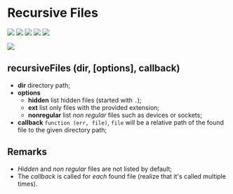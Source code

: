 # Recursive Files

[![][build-img]][build]
[![][coverage-img]][coverage]
[![][dependencies-img]][dependencies]
[![][devdependencies-img]][devdependencies]
[![][module-img]][module]

[![][npm-img]][npm]

[build]:     https://travis-ci.org/tallesl/recursive-files
[build-img]: https://travis-ci.org/tallesl/recursive-files.png

[coverage]:     https://coveralls.io/r/tallesl/recursive-files?branch=master
[coverage-img]: https://coveralls.io/repos/tallesl/recursive-files/badge.png?branch=master

[dependencies]:     https://david-dm.org/tallesl/recursive-files
[dependencies-img]: https://david-dm.org/tallesl/recursive-files.png

[devdependencies]:     https://david-dm.org/tallesl/recursive-files#info=devDependencies
[devdependencies-img]: https://david-dm.org/tallesl/recursive-files/dev-status.png

[module]:     http://badge.fury.io/js/recursive-files
[module-img]: https://badge.fury.io/js/recursive-files.png

[npm]:     https://nodei.co/npm/recursive-files/
[npm-img]: https://nodei.co/npm/recursive-files.png?mini=true

## recursiveFiles (dir, [options], callback)

* **dir** directory path;
* **options**
  * **hidden** list hidden files (started with `.`);
  * **ext** list only files with the provided extension;
  * **nonregular** list *non regular* files such as devices or sockets;
* **callback** `function (err, file)`, `file` will be a relative path of the found file to the given directory path;

## Remarks
* *Hidden* and *non regular* files are not listed by default;
* The *callback* is called for *each* found file (realize that it's called multiple times).
